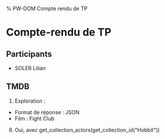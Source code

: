 % PW-DOM  Compte rendu de TP

# Compte-rendu de TP

## Participants 

* SOLER Lilian

## TMDB

1. Exploration :
  - Format de réponse : JSON
  - Film : Fight Club
8. Oui, avec get_collection_actors(get_collection_id("Hobbit"))


